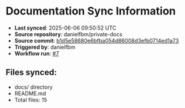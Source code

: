 # Documentation Sync Information

- **Last synced**: 2025-06-06 09:50:52 UTC
- **Source repository**: danielfbm/private-docs
- **Source commit**: [b1d5e58680e6bfba054d86008d3efb0714ed1a73](https://github.com/danielfbm/private-docs/commit/b1d5e58680e6bfba054d86008d3efb0714ed1a73)
- **Triggered by**: danielfbm
- **Workflow run**: [#7](https://github.com/danielfbm/private-docs/actions/runs/15487783610)

## Files synced:
- docs/ directory
- README.md
- Total files: 15
